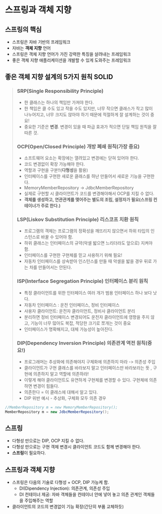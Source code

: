 # 스프링과 객체 지향

## 스프링의 핵심
- 스프링은 자바 기반의 프레임워크
- 자바는 **객체 지향** 언어
- 스프링은 객체 지향 언어가 가진 강력한 특징을 살려내는 프레임워크
- 좋은 객체 지향 애플리케이션을 개발할 수 있게 도와주는 프레임워크 

## 좋은 객체 지향 설계의 5가지 원칙 SOLID
> ### SRP(Single Responsibility Principle)
> - 한 클래스는 하나의 책임만 가져야 한다.
> - 한 책임은 클 수도 있고 작을 수도 있지만, 너무 작으면 클래스가 작고 많이 나누어지고, 너무 크지도 않아야 하기 때문에 적절하게 잘 설계하는 것이 중요!
> - 중요한 기준은 **변경**. 변경이 있을 때 파급 효과가 적으면 단일 책임 원칙을 잘 따른 것.
> ### OCP(Open/Closed Principle) 개방 폐쇄 원칙(가장 중요)
> - 소프트웨어 요소는 확장에는 열려있고 변경에는 닫혀 있어야 한다. 
> - 코드 변경없이 확장 가능해야 한다.
> - 역할과 구현을 구분!!(**다형성**을 활용)
> - 인터페이스를 구현한 새로운 클래스를 하난 만들어서 새로운 기능을 구현한다.
> - MemoryMemberRepository -> JdbcMemberRepository
> - 실제로 구현할 시 클라이언트가 코드를 변경해야해서 OCP를 지킬 수 없다.
> - **객체를 생성하고, 연관관계를 맺어주는 별도의 조립, 설정자가 필요(스프링 컨테이너가 주로 한다.)**
> ### LSP(Liskov Substitution Principle) 리스코프 치환 원칙
> - 프로그램의 객체는 프로그램의 정확성을 깨뜨리지 않으면서 하위 타입의 인스턴스로 바꿀 수 있어야 함.
> - 하위 클래스는 인터페이스의 규약(악셀 밟으면 느리더라도 앞으로) 지켜야 함. 
> - 인터페이스를 구현한 구현체를 믿고 사용하기 위해 필요!
> - 자동차 인터페이스를 상속받아 인스턴스를 만들 때 악셀을 밟을 경우 뒤로 가는 차를 만들어서는 안된다. 
> ### ISP(Interface Segregation Principle) 인터페이스 분리 원칙
> - 특정 클라이언트를 위한 인터페이스 여러 개가 범용 인터페이스 하나 보다 낫다.
> - 자동차 인터페이스 : 운전 인터페이스, 정비 인터페이스
> - 사용자 클라이언트: 운전자 클라이언트, 정비사 클라이언트 분리
> - 분리하면 정비 인터페이스 변경되어도 운전자 클라이언트에 영향을 주지 않고, 기능이 너무 많아도 복잡, 적당한 크기로 쪼개는 것이 중요
> - 인터페이스가 명확해지고, 대체 가능성이 높아진다.
> ### DIP(Dependency Inversion Principle) 의존관계 역전 원칙(중요!)
> - 프로그래머는 추상화에 의존해야지 구체화에 의존하지 마라 -> 의존성 주입 
> - 클라이언트가 구현 클래스를 바라보지 말고 인터페이스만 바라보라는 뜻 , 구현에 의존하지 말고 역할에 의존하라!
> - 이렇게 해야 클라이언트도 유연하게 구현체를 변경할 수 있다. 구현체에 의존하면 변경이 힘들다.
> - 의존한다 = 이 클래스에 대해서 알고 있다.
> - DIP 위반 예시 - 추상화, 구체화 모두 의존 경우 
``` java
//MemberRepository m = new MemoryMemberRepository();
MemberRepository m = new JdbcMemberRepository();
```


## 스프링
- 다형성 만으로는 DIP, OCP 지킬 수 없다.
- 다형성 만으로는 구현 객체 변경시 클라이언트 코드도 함께 변경해야 한다.
- **스프링**이 필요하다.

## 스프링과 객체 지향
- 스프링은 다음의 기술로 다형성 + OCP, DIP 가능케 함.
  - DI(Dipendency Injection): 의존관계, 의존성 주입
  - DI 컨테이너 제공: 자바 객체들을 컨테이너 안에 넣어 놓고 의존 관계인 객체들을 주입해주는 역할 
- 클라이언트의 코드의 변경없이 기능 확장(간단히 부품 교체하듯)



